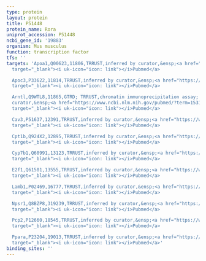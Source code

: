 ```yaml
---
type: protein
layout: protein
title: P51448
protein_name: Rora
uniprot_accession: P51448
ncbi_gene_id: '19883'
organism: Mus musculus
function: transcription factor
tfs: ''
targets: 'Apoa1,Q00623,11806,TRRUST,inferred by curator,&ensp;<a href="https://www.ncbi.nlm.nih.gov/pubmed/?term=14751813%5Buid%5D"
  target="_blank"><i uk-icon="icon: link"></i>Pubmed</a>

  Apoc3,P33622,11814,TRRUST,inferred by curator,&ensp;<a href="https://www.ncbi.nlm.nih.gov/pubmed/?term=14751813%5Buid%5D"
  target="_blank"><i uk-icon="icon: link"></i>Pubmed</a>

  Arntl,Q9WTL8,11865,GTRD; TRRUST,chromatin immunoprecipitation assay; inferred by
  curator,&ensp;<a href="https://www.ncbi.nlm.nih.gov/pubmed/?term=15312651%5Buid%5D"
  target="_blank"><i uk-icon="icon: link"></i>Pubmed</a>

  Cav3,P51637,12391,TRRUST,inferred by curator,&ensp;<a href="https://www.ncbi.nlm.nih.gov/pubmed/?term=15199055%5Buid%5D"
  target="_blank"><i uk-icon="icon: link"></i>Pubmed</a>

  Cpt1b,Q924X2,12895,TRRUST,inferred by curator,&ensp;<a href="https://www.ncbi.nlm.nih.gov/pubmed/?term=15199055%5Buid%5D"
  target="_blank"><i uk-icon="icon: link"></i>Pubmed</a>

  Cyp7b1,Q60991,13123,TRRUST,inferred by curator,&ensp;<a href="https://www.ncbi.nlm.nih.gov/pubmed/?term=18055760%5Buid%5D"
  target="_blank"><i uk-icon="icon: link"></i>Pubmed</a>

  E2f1,Q61501,13555,TRRUST,inferred by curator,&ensp;<a href="https://www.ncbi.nlm.nih.gov/pubmed/?term=24891616%5Buid%5D"
  target="_blank"><i uk-icon="icon: link"></i>Pubmed</a>

  Lamb1,P02469,16777,TRRUST,inferred by curator,&ensp;<a href="https://www.ncbi.nlm.nih.gov/pubmed/?term=8645318%5Buid%5D"
  target="_blank"><i uk-icon="icon: link"></i>Pubmed</a>

  Npsr1,Q8BZP8,319239,TRRUST,inferred by curator,&ensp;<a href="https://www.ncbi.nlm.nih.gov/pubmed/?term=23565190%5Buid%5D"
  target="_blank"><i uk-icon="icon: link"></i>Pubmed</a>

  Pcp2,P12660,18545,TRRUST,inferred by curator,&ensp;<a href="https://www.ncbi.nlm.nih.gov/pubmed/?term=9224660%5Buid%5D"
  target="_blank"><i uk-icon="icon: link"></i>Pubmed</a>

  Ppara,P23204,19013,TRRUST,inferred by curator,&ensp;<a href="https://www.ncbi.nlm.nih.gov/pubmed/?term=25003192%5Buid%5D"
  target="_blank"><i uk-icon="icon: link"></i>Pubmed</a>'
binding_sites: ''
---
```

